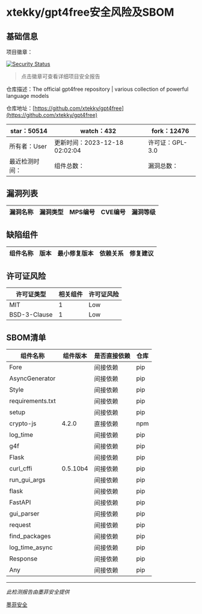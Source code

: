 # xtekky/gpt4free安全风险及SBOM

## 基础信息

项目徽章：

[![Security Status](https://www.murphysec.com/platform3/v31/badge/1736455419112939520.svg)](https://www.murphysec.com/console/report/1693690088511664128/1736455419112939520)

> 点击徽章可查看详细项目安全报告

仓库描述：The official gpt4free repository | various collection of powerful language models

仓库地址：[https://github.com/xtekky/gpt4free](https://github.com/xtekky/gpt4free)

| star：50514 | watch：432 | fork：12476 |
| ----------- | -------------- | ------------ |
| 所有者：User | 更新时间：2023-12-18 02:02:04 | 许可证：GPL-3.0 |
| 最近检测时间： | 组件总数： | 漏洞总数： |




## 漏洞列表

| 漏洞名称 | 漏洞类型 | MPS编号 | CVE编号 | 漏洞等级 |
| ------- | ------ | ------- | ------ | ----- |





## 缺陷组件

| 组件名称 | 版本 | 最小修复版本 | 依赖关系 | 修复建议 |
| -------- | ---- | ------------ | -------- | -------- |





## 许可证风险

| 许可证类型 | 相关组件 | 许可证风险 |
| ---------- | -------- | ---------- |
|MIT|1|Low|
|BSD-3-Clause|1|Low|




## SBOM清单

| 组件名称 | 组件版本 | 是否直接依赖 | 仓库 |
| -------- | -------- | ------------ | ---- |
|Fore||间接依赖|pip|
|AsyncGenerator||间接依赖|pip|
|Style||间接依赖|pip|
|requirements.txt||间接依赖|pip|
|setup||间接依赖|pip|
|crypto-js|4.2.0|直接依赖|npm|
|log_time||间接依赖|pip|
|g4f||间接依赖|pip|
|Flask||间接依赖|pip|
|curl_cffi|0.5.10b4|间接依赖|pip|
|run_gui_args||间接依赖|pip|
|flask||间接依赖|pip|
|FastAPI||间接依赖|pip|
|gui_parser||间接依赖|pip|
|request||间接依赖|pip|
|find_packages||间接依赖|pip|
|log_time_async||间接依赖|pip|
|Response||间接依赖|pip|
|Any||间接依赖|pip|


------

*此检测报告由墨菲安全提供*

[墨菲安全](www.murphysec.com)